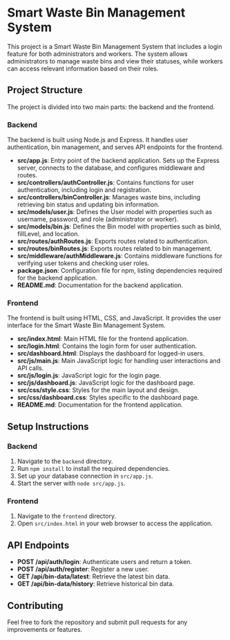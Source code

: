 # Smart Waste Bin Management System

This project is a Smart Waste Bin Management System that includes a login feature for both administrators and workers. The system allows administrators to manage waste bins and view their statuses, while workers can access relevant information based on their roles.

## Project Structure

The project is divided into two main parts: the backend and the frontend.

### Backend

The backend is built using Node.js and Express. It handles user authentication, bin management, and serves API endpoints for the frontend.

- **src/app.js**: Entry point of the backend application. Sets up the Express server, connects to the database, and configures middleware and routes.
- **src/controllers/authController.js**: Contains functions for user authentication, including login and registration.
- **src/controllers/binController.js**: Manages waste bins, including retrieving bin status and updating bin information.
- **src/models/user.js**: Defines the User model with properties such as username, password, and role (administrator or worker).
- **src/models/bin.js**: Defines the Bin model with properties such as binId, fillLevel, and location.
- **src/routes/authRoutes.js**: Exports routes related to authentication.
- **src/routes/binRoutes.js**: Exports routes related to bin management.
- **src/middleware/authMiddleware.js**: Contains middleware functions for verifying user tokens and checking user roles.
- **package.json**: Configuration file for npm, listing dependencies required for the backend application.
- **README.md**: Documentation for the backend application.

### Frontend

The frontend is built using HTML, CSS, and JavaScript. It provides the user interface for the Smart Waste Bin Management System.

- **src/index.html**: Main HTML file for the frontend application.
- **src/login.html**: Contains the login form for user authentication.
- **src/dashboard.html**: Displays the dashboard for logged-in users.
- **src/js/main.js**: Main JavaScript logic for handling user interactions and API calls.
- **src/js/login.js**: JavaScript logic for the login page.
- **src/js/dashboard.js**: JavaScript logic for the dashboard page.
- **src/css/style.css**: Styles for the main layout and design.
- **src/css/dashboard.css**: Styles specific to the dashboard page.
- **README.md**: Documentation for the frontend application.

## Setup Instructions

### Backend

1. Navigate to the `backend` directory.
2. Run `npm install` to install the required dependencies.
3. Set up your database connection in `src/app.js`.
4. Start the server with `node src/app.js`.

### Frontend

1. Navigate to the `frontend` directory.
2. Open `src/index.html` in your web browser to access the application.

## API Endpoints

- **POST /api/auth/login**: Authenticate users and return a token.
- **POST /api/auth/register**: Register a new user.
- **GET /api/bin-data/latest**: Retrieve the latest bin data.
- **GET /api/bin-data/history**: Retrieve historical bin data.

## Contributing

Feel free to fork the repository and submit pull requests for any improvements or features.